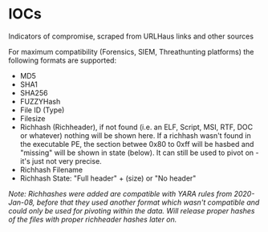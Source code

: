 # IOCs
Indicators of compromise, scraped from URLHaus links and other sources

For maximum compatibility (Forensics, SIEM, Threathunting platforms) the following formats are supported:

- MD5
- SHA1
- SHA256
- FUZZYHash
- File ID (Type)
- Filesize
- Richhash (Richheader), if not found (i.e. an ELF, Script, MSI, RTF, DOC or whatever) nothing will be shown here.
  If a richhash wasn't found in the executable PE, the section betwee 0x80 to 0xff will be hasbed and "missing"
  will be shown in state (below). It can still be used to pivot on - it's just not very precise.
- Richhash Filename
- Richhash State: "Full header" + (size) or "No header" 

*Note: Richhashes were added are compatible with YARA rules from 2020-Jan-08, before that they used another format which wasn't compatible and could only be used for pivoting within the data. Will release proper hashes of the files with proper richheader hashes later on.*
